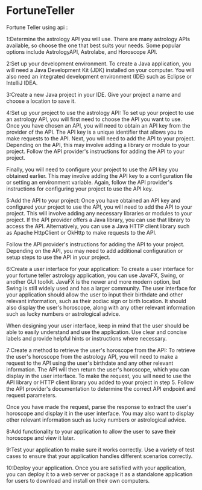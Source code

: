 # FortuneTeller
Fortune Teller using api 
:

1:Determine the astrology API you will use. There are many astrology APIs available, so choose the one that best suits your needs. Some popular options include AstrologyAPI, Astrolabe, and Horoscope API.

2:Set up your development environment. To create a Java application, you will need a Java Development Kit (JDK) installed on your computer. You will also need an integrated development environment (IDE) such as Eclipse or IntelliJ IDEA.

3:Create a new Java project in your IDE. Give your project a name and choose a location to save it.

4:Set up your project to use the astrology API:
To set up your project to use an astrology API, you will first need to choose the API you want to use. Once you have chosen an API, you will need to obtain an API key from the provider of the API. The API key is a unique identifier that allows you to make requests to the API.
Next, you will need to add the API to your project. Depending on the API, this may involve adding a library or module to your project. Follow the API provider's instructions for adding the API to your project.

Finally, you will need to configure your project to use the API key you obtained earlier. This may involve adding the API key to a configuration file or setting an environment variable. Again, follow the API provider's instructions for configuring your project to use the API key.

5:Add the API to your project:
Once you have obtained an API key and configured your project to use the API, you will need to add the API to your project. This will involve adding any necessary libraries or modules to your project.
If the API provider offers a Java library, you can use that library to access the API. Alternatively, you can use a Java HTTP client library such as Apache HttpClient or OkHttp to make requests to the API.

Follow the API provider's instructions for adding the API to your project. Depending on the API, you may need to add additional configuration or setup steps to use the API in your project.

6:Create a user interface for your application:
To create a user interface for your fortune teller astrology application, you can use JavaFX, Swing, or another GUI toolkit. JavaFX is the newer and more modern option, but Swing is still widely used and has a larger community.
The user interface for your application should allow the user to input their birthdate and other relevant information, such as their zodiac sign or birth location. It should also display the user's horoscope, along with any other relevant information such as lucky numbers or astrological advice.

When designing your user interface, keep in mind that the user should be able to easily understand and use the application. Use clear and concise labels and provide helpful hints or instructions where necessary.

7:Create a method to retrieve the user's horoscope from the API:
To retrieve the user's horoscope from the astrology API, you will need to make a request to the API using the user's birthdate and any other relevant information. The API will then return the user's horoscope, which you can display in the user interface.
To make the request, you will need to use the API library or HTTP client library you added to your project in step 5. Follow the API provider's documentation to determine the correct API endpoint and request parameters.

Once you have made the request, parse the response to extract the user's horoscope and display it in the user interface. You may also want to display other relevant information such as lucky numbers or astrological advice.

8:Add functionality to your application to allow the user to save their horoscope and view it later.

9:Test your application to make sure it works correctly. Use a variety of test cases to ensure that your application handles different scenarios correctly.

10:Deploy your application. Once you are satisfied with your application, you can deploy it to a web server or package it as a standalone application for users to download and install on their own computers.
